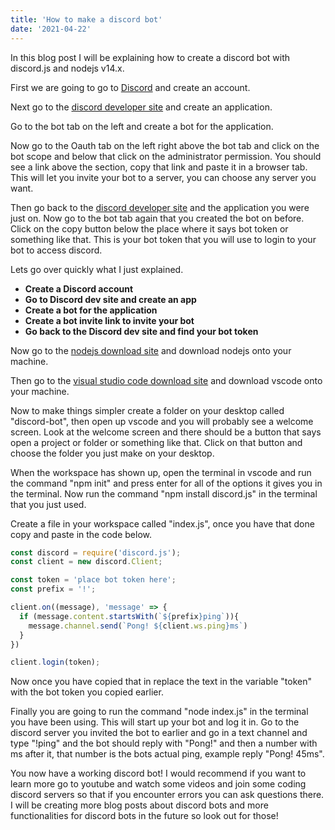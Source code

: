 ```yaml
---
title: 'How to make a discord bot'
date: '2021-04-22'
---
```


In this blog post I will be explaining how to create a discord bot with discord.js and nodejs v14.x.

First we are going to go to [Discord](https://discord.com) and create an account.

Next go to the [discord developer site](https://discord.com/developers/applications) and create an application.

Go to the bot tab on the left and create a bot for the application.

Now go to the Oauth tab on the left right above the bot tab and click on the bot scope and below that click on the administrator permission. You should see a link above the section, copy that link and paste it in a browser tab. This will let you invite your bot to a server, you can choose any server you want.

Then go back to the [discord developer site](https://discord.com/developers/applications) and the application you were just on. Now go to the bot tab again that you created the bot on before. Click on the copy button below the place where it says bot token or something like that. This is your bot token that you will use to login to your bot to access discord.

Lets go over quickly what I just explained.

- **Create a Discord account**
- **Go to Discord dev site and create an app**
- **Create a bot for the application**
- **Create a bot invite link to invite your bot**
- **Go back to the Discord dev site and find your bot token**

Now go to the [nodejs download site](https://nodejs.org/en/download/) and download nodejs onto your machine.

Then go to the [visual studio code download site](https://code.visualstudio.com/download) and download vscode onto your machine.

Now to make things simpler create a folder on your desktop called "discord-bot", then open up vscode and you will probably see a welcome screen. Look at the welcome screen and there should be a button that says open a project or folder or something like that. Click on that button and choose the folder you just make on your desktop.

When the workspace has shown up, open the terminal in vscode and run the command "npm init" and press enter for all of the options it gives you in the terminal. Now run the command "npm install discord.js"  in the terminal that you just used.

Create a file in your workspace called "index.js", once you have that done copy and paste in the code below.

```js
const discord = require('discord.js');
const client = new discord.Client;

const token = 'place bot token here';
const prefix = '!';

client.on((message), 'message' => {
  if (message.content.startsWith(`${prefix}ping`)){
    message.channel.send(`Pong! ${client.ws.ping}ms`)
  }
})

client.login(token);
```

Now once you have copied that in replace the text in the variable "token" with the bot token you copied earlier.

Finally you are going to run the command "node index.js" in the terminal you have been using. This will start up your bot and log it in. Go to the discord server you invited the bot to earlier and go in a text channel and type "!ping" and the bot should reply with "Pong!" and then a number with ms after it, that number is the bots actual ping, example reply "Pong! 45ms".

You now have a working discord bot! I would recommend if you want to learn more go to youtube and watch some videos and join some coding discord servers so that if you encounter errors you can ask questions there. I will be creating more blog posts about discord bots and more functionalities for discord bots in the future so look out for those!